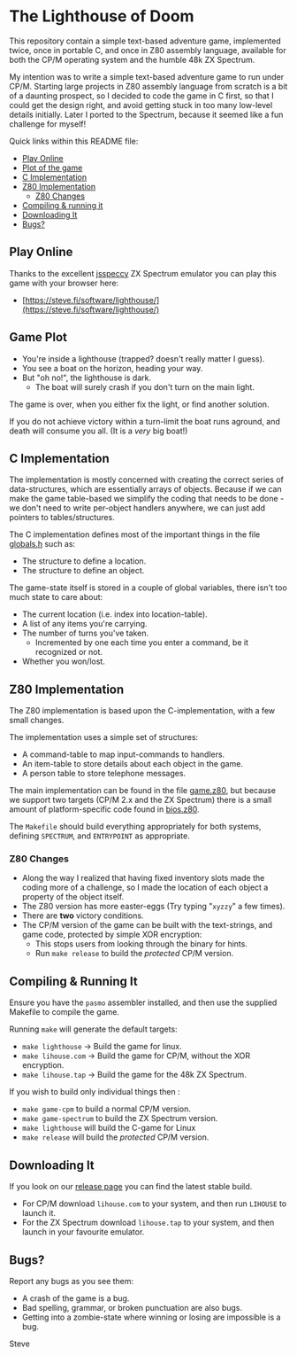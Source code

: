 # The Lighthouse of Doom

This repository contain a simple text-based adventure game, implemented
twice, once in portable C, and once in Z80 assembly language, available
for both the CP/M operating system and the humble 48k ZX Spectrum.

My intention was to write a simple text-based adventure game to run under
CP/M.  Starting large projects in Z80 assembly language from scratch
is a bit of a daunting prospect, so I decided to code the game in C first,
so that I could get the design right, and avoid getting stuck in too many
low-level details initially.  Later I ported to the Spectrum, because
it seemed like a fun challenge for myself!

Quick links within this README file:

* [Play Online](#play-online)
* [Plot of the game](#game-plot)
* [C Implementation](#c-implementation)
* [Z80 Implementation](#z80-implementation)
  * [Z80 Changes](#z80-changes)
* [Compiling & running it](#compiling--running-it)
* [Downloading It](#downloading-it)
* [Bugs?](#bugs)


## Play Online

Thanks to the excellent [jsspeccy](https://github.com/gasman/jsspeccy3) ZX Spectrum emulator you can play this game with your browser here:</p>

* [https://steve.fi/software/lighthouse/](https://steve.fi/software/lighthouse/)



## Game Plot

* You're inside a lighthouse (trapped? doesn't really matter I guess).
* You see a boat on the horizon, heading your way.
* But "oh no!", the lighthouse is dark.
  * The boat will surely crash if you don't turn on the main light.

The game is over, when you either fix the light, or find another solution.

If you do not achieve victory within a turn-limit the boat runs aground, and
death will consume you all.  (It is a _very_ big boat!)



## C Implementation

The implementation is mostly concerned with creating the correct series of
data-structures, which are essentially arrays of objects.  Because if we
can make the game table-based we simplify the coding that needs to be
done - we don't need to write per-object handlers anywhere, we can just
add pointers to tables/structures.

The C implementation defines most of the important things in the file [globals.h](globals.h) such as:

* The structure to define a location.
* The structure to define an object.

The game-state itself is stored in a couple of global variables, there isn't
too much state to care about:

* The current location (i.e. index into location-table).
* A list of any items you're carrying.
* The number of turns you've taken.
  * Incremented by one each time you enter a command, be it recognized or not.
* Whether you won/lost.



## Z80 Implementation

The Z80 implementation is based upon the C-implementation, with a few
small changes.

The implementation uses a simple set of structures:

* A command-table to map input-commands to handlers.
* An item-table to store details about each object in the game.
* A person table to store telephone messages.

The main implementation can be found in the file [game.z80](game.z80),
but because we support two targets (CP/M 2.x and the ZX Spectrum) there
is a small amount of platform-specific code found in [bios.z80](bios.z80).

The `Makefile` should build everything appropriately for both systems,
defining `SPECTRUM`, and `ENTRYPOINT` as appropriate.


### Z80 Changes

* Along the way I realized that having fixed inventory slots made the coding more of a challenge, so I made the location of each object a property of the object itself.
* The Z80 version has more easter-eggs (Try typing "`xyzzy`" a few times).
* There are __two__ victory conditions.
* The CP/M version of the game can be built with the text-strings, and game code, protected by simple XOR encryption:
  * This stops users from looking through the binary for hints.
  * Run `make release` to build the _protected_ CP/M version.


## Compiling & Running It

Ensure you have the `pasmo` assembler installed, and then use the supplied Makefile to compile the game.

Running `make` will generate the default targets:

* `make lighthouse`  -> Build the game for linux.
* `make lihouse.com` -> Build the game for CP/M, without the XOR encryption.
* `make lihouse.tap` -> Build the game for the 48k ZX Spectrum.

If you wish to build only individual things then :

* `make game-cpm` to build a normal CP/M version.
* `make game-spectrum` to build the ZX Spectrum version.
* `make lighthouse` will build the C-game for Linux
* `make release` will build the _protected_ CP/M version.



## Downloading It

If you look on our [release page](https://github.com/skx/lighthouse-of-doom/releases/) you can find the latest stable build.

* For CP/M download `lihouse.com` to your system, and then run `LIHOUSE` to launch it.
* For the ZX Spectrum download `lihouse.tap` to your system, and then launch in your favourite emulator.


## Bugs?

Report any bugs as you see them:

* A crash of the game is a bug.
* Bad spelling, grammar, or broken punctuation are also bugs.
* Getting into a zombie-state where winning or losing are impossible is a bug.



Steve
